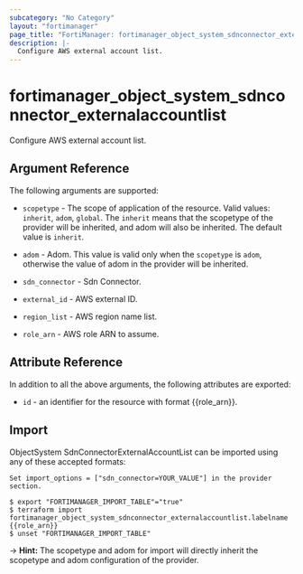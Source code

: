 ```yaml
---
subcategory: "No Category"
layout: "fortimanager"
page_title: "FortiManager: fortimanager_object_system_sdnconnector_externalaccountlist"
description: |-
  Configure AWS external account list.
---
```


# fortimanager_object_system_sdnconnector_externalaccountlist
Configure AWS external account list.

## Argument Reference


The following arguments are supported:

* `scopetype` - The scope of application of the resource. Valid values: `inherit`, `adom`, `global`. The `inherit` means that the scopetype of the provider will be inherited, and adom will also be inherited. The default value is `inherit`.
* `adom` - Adom. This value is valid only when the `scopetype` is `adom`, otherwise the value of adom in the provider will be inherited.
* `sdn_connector` - Sdn Connector.

* `external_id` - AWS external ID.
* `region_list` - AWS region name list.
* `role_arn` - AWS role ARN to assume.


## Attribute Reference

In addition to all the above arguments, the following attributes are exported:
* `id` - an identifier for the resource with format {{role_arn}}.

## Import

ObjectSystem SdnConnectorExternalAccountList can be imported using any of these accepted formats:
```
Set import_options = ["sdn_connector=YOUR_VALUE"] in the provider section.

$ export "FORTIMANAGER_IMPORT_TABLE"="true"
$ terraform import fortimanager_object_system_sdnconnector_externalaccountlist.labelname {{role_arn}}
$ unset "FORTIMANAGER_IMPORT_TABLE"
```
-> **Hint:** The scopetype and adom for import will directly inherit the scopetype and adom configuration of the provider.

